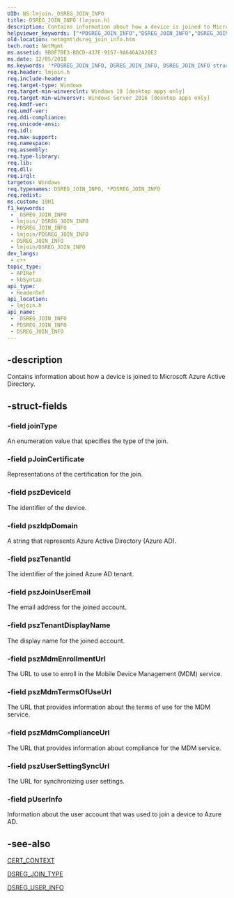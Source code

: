 ```yaml
---
UID: NS:lmjoin._DSREG_JOIN_INFO
title: DSREG_JOIN_INFO (lmjoin.h)
description: Contains information about how a device is joined to Microsoft Azure Active Directory.
helpviewer_keywords: ["*PDSREG_JOIN_INFO","DSREG_JOIN_INFO","DSREG_JOIN_INFO structure [Network Management]","PDSREG_JOIN_INFO","PDSREG_JOIN_INFO structure pointer [Network Management]","lmjoin/DSREG_JOIN_INFO","lmjoin/PDSREG_JOIN_INFO","netmgmt.dsreg_join_info"]
old-location: netmgmt\dsreg_join_info.htm
tech.root: NetMgmt
ms.assetid: 9B0F7BE3-BDCD-437E-9157-9A646A2A20E2
ms.date: 12/05/2018
ms.keywords: '*PDSREG_JOIN_INFO, DSREG_JOIN_INFO, DSREG_JOIN_INFO structure [Network Management], PDSREG_JOIN_INFO, PDSREG_JOIN_INFO structure pointer [Network Management], lmjoin/DSREG_JOIN_INFO, lmjoin/PDSREG_JOIN_INFO, netmgmt.dsreg_join_info'
req.header: lmjoin.h
req.include-header: 
req.target-type: Windows
req.target-min-winverclnt: Windows 10 [desktop apps only]
req.target-min-winversvr: Windows Server 2016 [desktop apps only]
req.kmdf-ver: 
req.umdf-ver: 
req.ddi-compliance: 
req.unicode-ansi: 
req.idl: 
req.max-support: 
req.namespace: 
req.assembly: 
req.type-library: 
req.lib: 
req.dll: 
req.irql: 
targetos: Windows
req.typenames: DSREG_JOIN_INFO, *PDSREG_JOIN_INFO
req.redist: 
ms.custom: 19H1
f1_keywords:
 - _DSREG_JOIN_INFO
 - lmjoin/_DSREG_JOIN_INFO
 - PDSREG_JOIN_INFO
 - lmjoin/PDSREG_JOIN_INFO
 - DSREG_JOIN_INFO
 - lmjoin/DSREG_JOIN_INFO
dev_langs:
 - c++
topic_type:
 - APIRef
 - kbSyntax
api_type:
 - HeaderDef
api_location:
 - lmjoin.h
api_name:
 - _DSREG_JOIN_INFO
 - PDSREG_JOIN_INFO
 - DSREG_JOIN_INFO
---
```


## -description

Contains information about how a device is joined to Microsoft Azure Active Directory.

## -struct-fields

### -field joinType

An enumeration value that specifies the type of the join.

### -field pJoinCertificate

Representations of the certification for the join.

### -field pszDeviceId

The identifier of the device.

### -field pszIdpDomain

A string that represents Azure Active Directory (Azure AD).

### -field pszTenantId

The identifier of the joined Azure AD tenant.

### -field pszJoinUserEmail

The email address for the joined account.

### -field pszTenantDisplayName

The display name for the joined account.

### -field pszMdmEnrollmentUrl

The URL to use to enroll in the Mobile Device Management (MDM) service.

### -field pszMdmTermsOfUseUrl

The URL that provides information about the terms of use for the MDM service.

### -field pszMdmComplianceUrl

The URL that provides information about compliance for the MDM service.

### -field pszUserSettingSyncUrl

The URL for synchronizing user settings.

### -field pUserInfo

Information about the user account  that was used to join a device to Azure AD.

## -see-also

<a href="/windows/desktop/api/wincrypt/ns-wincrypt-cert_context">CERT_CONTEXT</a>

<a href="/windows/desktop/api/lmjoin/ne-lmjoin-dsreg_join_type">DSREG_JOIN_TYPE</a>

<a href="/windows/desktop/api/lmjoin/ns-lmjoin-dsreg_user_info">DSREG_USER_INFO</a>

